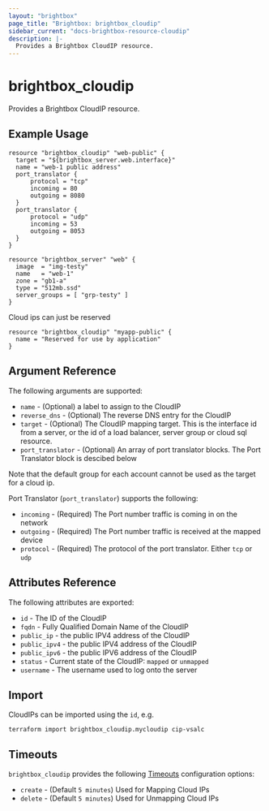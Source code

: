 ```yaml
---
layout: "brightbox"
page_title: "Brightbox: brightbox_cloudip"
sidebar_current: "docs-brightbox-resource-cloudip"
description: |-
  Provides a Brightbox CloudIP resource.
---
```


# brightbox\_cloudip

Provides a Brightbox CloudIP resource.

## Example Usage

```hcl
resource "brightbox_cloudip" "web-public" {
  target = "${brightbox_server.web.interface}"
  name = "web-1 public address"
  port_translator {
	  protocol = "tcp"
	  incoming = 80
	  outgoing = 8080
  }
  port_translator {
	  protocol = "udp"
	  incoming = 53
	  outgoing = 8053
  }
}

resource "brightbox_server" "web" {
  image  = "img-testy"
  name   = "web-1"
  zone = "gb1-a"
  type = "512mb.ssd"
  server_groups = [ "grp-testy" ]
}
```

Cloud ips can just be reserved

```hcl
resource "brightbox_cloudip" "myapp-public" {
  name = "Reserved for use by application"
}
```

## Argument Reference

The following arguments are supported:

* `name` - (Optional) a label to assign to the CloudIP
* `reverse_dns` - (Optional) The reverse DNS entry for the CloudIP
* `target` - (Optional) The CloudIP mapping target. This is the interface id from a server, or the id of a load balancer, server group or cloud sql resource.
* `port_translator` - (Optional) An array of port translator blocks. The Port Translator block is descibed below

Note that the default group for each account cannot be used as the target for a cloud ip.

Port Translator (`port_translator`) supports the following:
* `incoming` - (Required) The Port number traffic is coming in on the network
* `outgoing` - (Required) The Port number traffic is received at the mapped device
* `protocol` - (Required) The protocol of the port translator. Either `tcp` or `udp`

## Attributes Reference

The following attributes are exported:

* `id` - The ID of the CloudIP
* `fqdn` - Fully Qualified Domain Name of the CloudIP
* `public_ip` - the public IPV4 address of the CloudIP
* `public_ipv4` - the public IPV4 address of the CloudIP
* `public_ipv6` - the public IPV6 address of the CloudIP
* `status` - Current state of the CloudIP: `mapped` or `unmapped`
* `username` - The username used to log onto the server

## Import

CloudIPs can be imported using the `id`, e.g.

```
terraform import brightbox_cloudip.mycloudip cip-vsalc
```

<a id="timeouts"></a>
## Timeouts

`brightbox_cloudip` provides the following
[Timeouts](/docs/configuration/resources.html#timeouts) configuration options:

- `create` - (Default `5 minutes`) Used for Mapping Cloud IPs
- `delete` - (Default `5 minutes`) Used for Unmapping Cloud IPs

